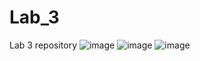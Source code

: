 # Lab_3
Lab 3 repository
![image](https://github.com/user-attachments/assets/e0472bb7-c85a-44b3-9dd8-92cc17385408)
![image](https://github.com/user-attachments/assets/e41b824d-bdc2-4ed8-b08e-77b5b90d3e05)
![image](https://github.com/user-attachments/assets/d25ec10c-1e8f-4c68-bf5b-090ccc3c6d76)




